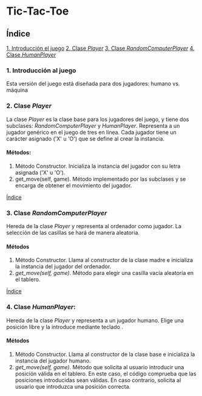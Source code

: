 # Tic-Tac-Toe

## Índice
[1. Introducción el juego](#1-introducción-al-juego)
[2. Clase *Player*](#2-clase-player)
[3. Clase *RandomComputerPlayer*](#3-clase-randomcomputerplayer)
[4. Clase *HumanPlayer*](#4-clase-humanplayer)


### 1. Introducción al juego 

Esta versión del juego está diseñada para dos jugadores: humano vs. máquina 

### 2. Clase *Player*
La clase *Player* es la clase base para los jugadores del juego, y tiene dos subclases: *RandomComputerPlayer* y *HumanPlayer*. Representa a un jugador genérico en el juego de tres en línea. Cada jugador tiene un carácter asignado ('X' u 'O') que se define al crear la instancia.

#### Métodos:
1. Método Constructor. Inicializa la instancia del jugador con su letra asignada ('X' u 'O').
2. get_move(self, game). Método implementado por las subclases y se encarga de obtener el movimiento del jugador.

[Índice](#índice)

### 3. Clase *RandomComputerPlayer*
Hereda de la clase *Player* y representa al ordenador como jugador. La selección de las casillas se hará de manera aleatoria.

#### Métodos
1. Método Constructor. Llama al constructor de la clase madre e inicializa la instancia del jugador del ordenador.
2. *get_move(self, game)*. Método para elegir una casilla vacía aleatoria en el tablero.

[Índice](#índice)

### 4. Clase *HumanPlayer*:
Hereda de la clase *Player* y representa a un jugador humano. Elige una posición libre y la introduce mediante teclado .

#### Métodos
1. Método Constructor. Llama al constructor de la clase base e inicializa la instancia del jugador humano.
2. *get_move(self, game)*. Método que solicita al usuario introducir una posición válida en el tablero.
En este caso, el código comprueba que las posiciones introducidas sean válidas. En caso contrario, solicita al usuario que introduzca una posición correcta.
